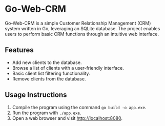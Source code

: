 # Go-Web-CRM

Go-Web-CRM is a simple Customer Relationship Management (CRM) system written in Go, leveraging an SQLite database. The project enables users to perform basic CRM functions through an intuitive web interface.

## Features

- Add new clients to the database.
- Browse a list of clients with a user-friendly interface.
- Basic client list filtering functionality.
- Remove clients from the database.

## Usage Instructions

1. Compile the program using the command `go build -o app.exe`.
2. Run the program with `./app.exe`.
3. Open a web browser and visit [http://localhost:8080](http://localhost:8080).
